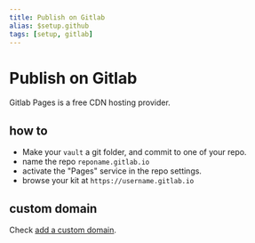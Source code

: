 ```yaml
---
title: Publish on Gitlab
alias: $setup.github
tags: [setup, gitlab]
---
```

# Publish on Gitlab

Gitlab Pages is a free CDN hosting provider. 

## how to

- Make your `vault` a git folder, and commit to one of your repo.
- name the repo `reponame.gitlab.io`
- activate the "Pages" service in the repo settings.
- browse your kit at `https://username.gitlab.io`


## custom domain

Check [add a custom domain](https://docs.gitlab.com/ee/user/project/pages/custom_domains_ssl_tls_certification/).